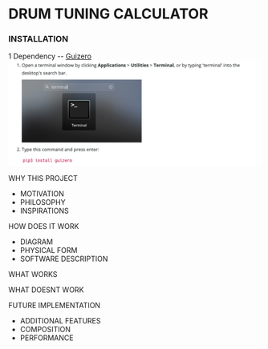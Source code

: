 # DRUM TUNING CALCULATOR

### INSTALLATION
1 Dependency -- [Guizero](https://lawsie.github.io/guizero/)
![guizeroinstall](/images/guizeroinstall.png)




WHY THIS PROJECT
- MOTIVATION
- PHILOSOPHY
- INSPIRATIONS

HOW DOES IT WORK
- DIAGRAM
- PHYSICAL FORM
- SOFTWARE DESCRIPTION

WHAT WORKS

WHAT DOESNT WORK

FUTURE IMPLEMENTATION
- ADDITIONAL FEATURES
- COMPOSITION
- PERFORMANCE
